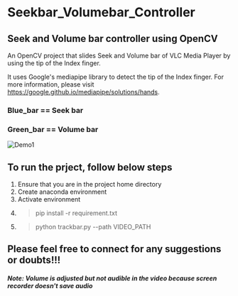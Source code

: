 # Seekbar_Volumebar_Controller

## Seek and Volume bar controller using OpenCV

An OpenCV project that slides Seek and Volume bar of VLC Media Player by using the tip of the Index finger.

It uses Google's mediapipe library to detect the tip of the Index finger. For more information, please visit https://google.github.io/mediapipe/solutions/hands.

### Blue_bar == Seek bar
### Green_bar == Volume bar

![Demo1](https://github.com/tshr-d-dragon/Seekbar_Volumebar_Controller/blob/main/Seek_Volume.gif)

## To run the prject, follow below steps
1. Ensure that you are in the project home directory
2. Create anaconda environment
3. Activate environment
4. >pip install -r requirement.txt
5. >python trackbar.py --path VIDEO_PATH

## Please feel free to connect for any suggestions or doubts!!!

##### Note: Volume is adjusted but not audible in the video because screen recorder doesn't save audio
